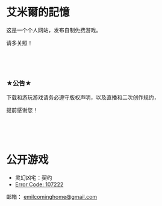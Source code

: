 # 艾米爾的記憶

这是一个个人网站，发布自制免费游戏。

请多关照！

&nbsp;


&nbsp;

### ★公告★

下载和游玩游戏请务必遵守版权声明，以及直播和二次创作规约，

提前感谢您！

&nbsp;

&nbsp;


# **公开游戏**


- 灵幻凶宅：契约
- [Error Code: 107222](https://ldjam.com/events/ludum-dare/46/error-code-107222) 



邮箱：
emilcominghome@gmail.com
